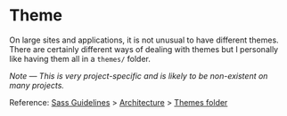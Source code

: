 # Theme

On large sites and applications, it is not unusual to have different themes.
There are certainly different ways of dealing with themes but I personally like
having them all in a `themes/` folder.

*Note — This is very project-specific and is likely to be non-existent on many
projects.*

Reference: [Sass Guidelines](https://sass-guidelin.es/) >
[Architecture](https://sass-guidelin.es/#architecture) >
[Themes folder](https://sass-guidelin.es/#themes-folder)
